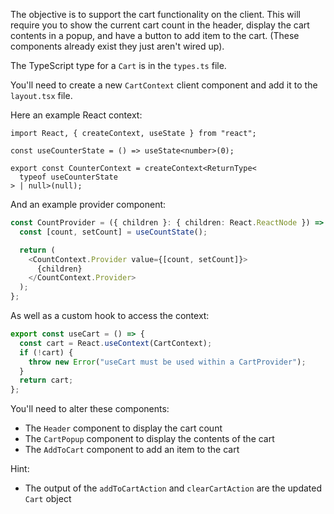 The objective is to support the cart functionality on the client. This will require you to show the current cart count in the header, display the cart contents in a popup, and have a button to add item to the cart. (These components already exist they just aren't wired up).

The TypeScript type for a `Cart` is in the `types.ts` file.

You'll need to create a new `CartContext` client component and add it to the `layout.tsx` file.

Here an example React context:

```tsx
import React, { createContext, useState } from "react";

const useCounterState = () => useState<number>(0);

export const CounterContext = createContext<ReturnType<
  typeof useCounterState
> | null>(null);
```

And an example provider component:

```ts
const CountProvider = ({ children }: { children: React.ReactNode }) => {
  const [count, setCount] = useCountState();

  return (
    <CountContext.Provider value={[count, setCount]}>
      {children}
    </CountContext.Provider>
  );
};
```

As well as a custom hook to access the context:

```ts
export const useCart = () => {
  const cart = React.useContext(CartContext);
  if (!cart) {
    throw new Error("useCart must be used within a CartProvider");
  }
  return cart;
};
```

You'll need to alter these components:

- The `Header` component to display the cart count
- The `CartPopup` component to display the contents of the cart
- The `AddToCart` component to add an item to the cart

Hint:

- The output of the `addToCartAction` and `clearCartAction` are the updated `Cart` object
